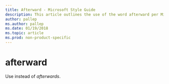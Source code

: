 ```yaml
---
title: Afterward - Microsoft Style Guide
description: This article outlines the use of the word afterward per Microsoft style guidelines.
author: pallep
ms.author: pallep
ms.date: 01/19/2018
ms.topic: article
ms.prod: non-product-specific
---
```


# afterward

Use instead of *afterwards*.
